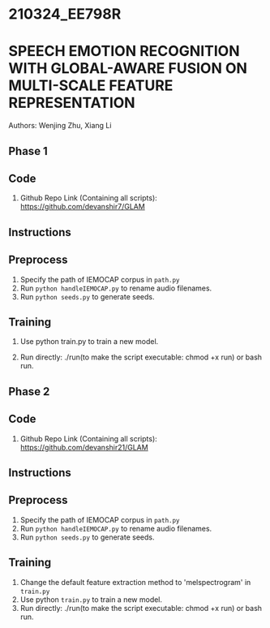 # 210324_EE798R
# SPEECH EMOTION RECOGNITION WITH GLOBAL-AWARE FUSION ON MULTI-SCALE FEATURE REPRESENTATION
Authors: Wenjing Zhu, Xiang Li

## Phase 1
## Code
1. Github Repo Link (Containing all scripts): https://github.com/devanshir7/GLAM


## Instructions

## Preprocess

 1. Specify the path of IEMOCAP corpus in `path.py`
 2. Run `python handleIEMOCAP.py` to rename audio filenames.
 3. Run `python seeds.py` to generate seeds.

## Training

 1. Use python train.py to train a new model.

 2. Run directly: ./run(to make the script executable: chmod +x run) or bash run.

## Phase 2
## Code
1. Github Repo Link (Containing all scripts): https://github.com/devanshir21/GLAM



## Instructions

## Preprocess

 1. Specify the path of IEMOCAP corpus in `path.py`
 2. Run `python handleIEMOCAP.py` to rename audio filenames.
 3. Run `python seeds.py` to generate seeds.

## Training

 1. Change the default feature extraction method to 'melspectrogram' in `train.py`
 2. Use python `train.py` to train a new model.
 3. Run directly: ./run(to make the script executable: chmod +x run) or bash run.


